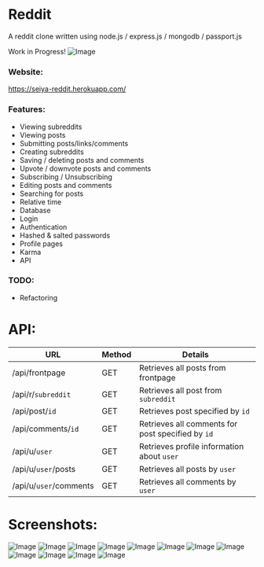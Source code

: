 # Reddit
A reddit clone written using node.js / express.js / mongodb / passport.js

Work in Progress!
![Image](https://i.imgur.com/hcZuyx2.png)

### Website:
https://seiya-reddit.herokuapp.com/

### Features:
* Viewing subreddits
* Viewing posts
* Submitting posts/links/comments
* Creating subreddits
* Saving / deleting posts and comments
* Upvote / downvote posts and comments
* Subscribing / Unsubscribing
* Editing posts and comments
* Searching for posts
* Relative time
* Database
* Login
* Authentication
* Hashed & salted passwords
* Profile pages
* Karma
* API

### TODO:
* Refactoring

# API:
URL | Method | Details
---- | ---- | ----
/api/frontpage | GET | Retrieves all posts from frontpage
/api/r/```subreddit``` | GET | Retrieves all post from ```subreddit```
/api/post/```id``` | GET | Retrieves post specified by ```id```
/api/comments/```id``` | GET | Retrieves all comments for post specified by ```id```
/api/u/```user``` | GET | Retrieves profile information about ```user```
/api/u/```user```/posts | GET | Retrieves all posts by ```user```
/api/u/```user```/comments | GET | Retrieves all comments by ```user```

# Screenshots:
![Image](https://i.imgur.com/QWmcJG7.png)
![Image](https://i.imgur.com/Cf1kpy7.png)
![Image](https://i.imgur.com/ZsCjSVN.png)
![Image](https://i.imgur.com/uhOO63j.png)
![Image](https://i.imgur.com/DCPlzyN.png)
![Image](https://i.imgur.com/0nOk7TX.png)
![Image](https://i.imgur.com/0mqKZLl.png)
![Image](https://i.imgur.com/tgZYkFF.png)
![Image](https://i.imgur.com/1DdEGf9.png)
![Image](https://i.imgur.com/wSv3pII.png)
![Image](https://i.imgur.com/bN3WISK.png)
![Image](https://i.imgur.com/jbPGlu0.png)
